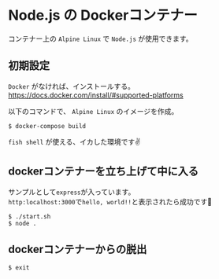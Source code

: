 # Node.js の Dockerコンテナー

コンテナー上の `Alpine Linux` で `Node.js` が使用できます。

## 初期設定

`Docker` がなければ、インストールする。  
https://docs.docker.com/install/#supported-platforms

以下のコマンドで、 `Alpine Linux` のイメージを作成。

```console
$ docker-compose build
```

`fish shell` が使える、イカした環境です✌

## dockerコンテナーを立ち上げて中に入る

サンプルとして`express`が入っています。  
`http:localhost:3000`で`hello, world!!`と表示されたら成功です🎉

```console
$ ./start.sh
$ node .
```

## dockerコンテナーからの脱出

```console
$ exit
```